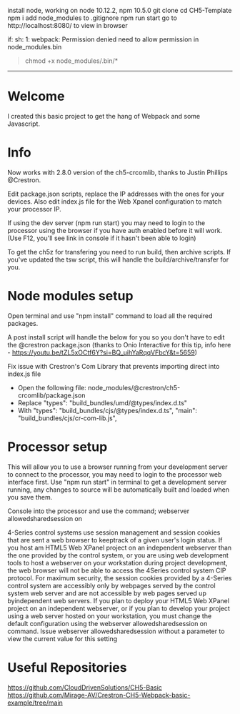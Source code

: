 install node, working on node 10.12.2, npm 10.5.0
git clone 
cd CH5-Template
npm i
add node_modules to .gitignore
npm run start
go to http://localhost:8080/ to view in browser



if:
sh: 1: webpack: Permission denied
need to allow permission in node_modules.bin
>chmod +x node_modules/.bin/*

-------------------------------------------------------------------------------------

# Welcome
I created this basic project to get the hang of Webpack and some Javascript.

# Info
Now works with 2.8.0 version of the ch5-crcomlib, thanks to Justin Phillips @Crestron.

Edit package.json scripts, replace the IP addresses with the ones for your devices.
Also edit index.js file for the Web Xpanel configuration to match your processor IP.

If using the dev server (npm run start) you may need to login to the processor using the browser if you have auth enabled before it will work. (Use F12, you'll see link in console if it hasn't been able to login)

To get the ch5z for transfering you need to run build, then archive scripts.
If you've updated the tsw script, this will handle the build/archive/transfer for you.

# Node modules setup
Open terminal and use "npm install" command to load all the required packages.

A post install script will handle the below for you so you don't have to edit the @crestron package.json (thanks to 
Onio Interactive for this tip, info here - https://youtu.be/tZL5xOCtf6Y?si=BQ_uihYaRqqVFbcY&t=5659)

Fix issue with Crestron's Com Library that prevents importing direct into index.js file

   - Open the following file: node_modules/@crestron/ch5-crcomlib/package.json
   - Replace
     "types": "build_bundles/umd/@types/index.d.ts"
   - With
     "types": "build_bundles/cjs/@types/index.d.ts",
     "main": "build_bundles/cjs/cr-com-lib.js",


# Processor setup
This will allow you to use a browser running from your development server to connect to the processor, you may need to login to the processor web interface first.
Use "npm run start" in terminal to get a development server running, any changes to source will be automatically built and loaded when you save them.

Console into the processor and use the command;
webserver allowedsharedsession on

4-Series control systems use session management and session cookies that are sent a web browser to keeptrack of a given user's login status. If you host am HTML5 Web XPanel project on an independent webserver than the one provided by the control system, or you are using web development tools to host a webserver on your workstation during project development, the web browser will not be able to access the 4Series control system CIP protocol.
For maximum security, the session cookies provided by a 4-Series control system are accessibly only by webpages served by the control system web server and are not accessible by web pages served up byindependent web servers. If you plan to deploy your HTML5 Web XPanel project on an independent webserver, or if you plan to develop your project using a web server hosted on your workstation, you must change the default configuration using the
webserver allowedsharedsession on
command.
Issue webserver allowedsharedsession
without a parameter to view the current value for this setting


# Useful Repositories 
https://github.com/CloudDrivenSolutions/CH5-Basic
https://github.com/Mirage-AV/Crestron-CH5-Webpack-basic-example/tree/main
